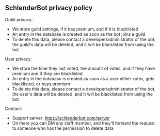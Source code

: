 ## SchlenderBot privacy policy

Guild privacy:
- We store guild settings, if it has premium, and if it is blacklisted 
- An entry in the database is created as soon as the bot joins a guild
- To delete this data, please contact a developer/administrator of the bot, the guild's data will be deleted, and it will be blacklisted from using the bot

User privacy:
- We store the time they last voted, the amount of votes, and if they have premium and if they are blacklisted
- An entry in the database is created as soon as a user either votes, gets blacklisted, or buys premium
- To delete this data, please contact a developer/administrator of the bot, the user's data will be deleted, and it will be blacklisted from using the bot

Contact:
- Support server: https://schlenderbot.com/server
- On there you can DM any staff member, and they'll forward the request to someone who has the permission to delete data